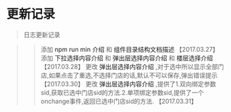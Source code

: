 # 更新记录

> 日志更新记录

>> 添加 <a v-link="{name:'intro'}">npm run min 介绍</a> 和 <a v-link="{name:'dir'}">组件目录结构文档描述</a> 【2017.03.27】
>> 添加 <a v-link="{name:'dropchoose'}">下拉选择内容介绍</a> 和 <a v-link="{name:'dialogchoose'}">弹出层选择内容介绍</a> 和 <a v-link="{name:'floorchoose'}">楼层选择介绍</a> 【2017.03.28】
>> 更改 <a v-link="{name:'dialogchoose'}">弹出层选择内容介绍</a> ,对于选中所以显示全部门店,如果点击了重选,不选择门店的话,默认不可以保存,弹出错误提示 【2017.03.30】
>> 更改 <a v-link="{name:'dialogchoose'}">弹出层选择内容介绍</a> ,提供了1.双向绑定参数sid,获取已选中门店sid的方法.2.单项绑定参数sid,提供了一个onchange事件,返回已选中门店sid的方法. 【2017.03.31】